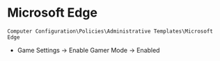 # Microsoft Edge

`Computer Configuration\Policies\Administrative Templates\Microsoft Edge`

- Game Settings -> Enable Gamer Mode -> Enabled